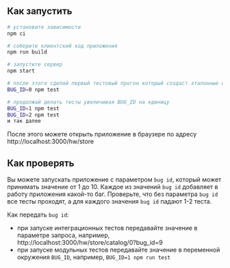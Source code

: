 ## Как запустить

```sh
# установите зависимости
npm ci

# соберите клиентский код приложения
npm run build

# запустите сервер
npm start

# после этого сделай первый тестовый прогон который создаст эталонные скриншоты
BUG_ID=0 npm test

# продолжай делать тесты увеличивая BUG_ID на единицу
BUG_ID=1 npm test
BUG_ID=2 npm test
и так далее
```


После этого можете открыть приложение в браузере по адресу http://localhost:3000/hw/store

## Как проверять

Вы можете запускать приложение с параметром `bug id`, который может принимать значение от 1 до 10. Каждое из значений `bug id` добавляет в работу приложения какой-то баг. Проверьте, что без параметра `bug id` все тесты проходят, а для каждого значения `bug id` падают 1-2 теста.

Как передать `bug id`:
- при запуске интеграционных тестов передавайте значение в параметре запроса, например, http://localhost:3000/hw/store/catalog/0?bug_id=9
- при запуске модульных тестов передавайте значение в переменной окружения `BUG_ID`, например, `BUG_ID=1 npm run test`
